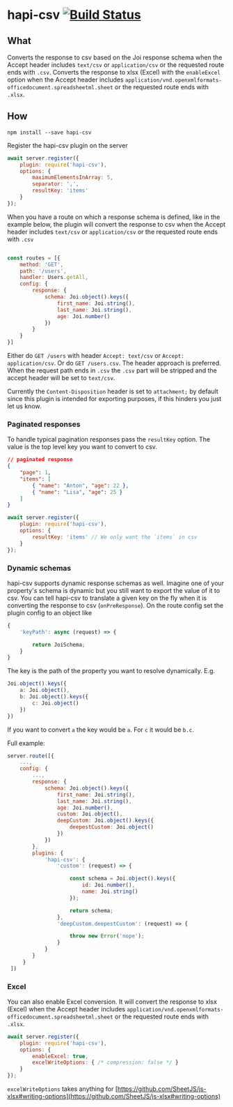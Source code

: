 # hapi-csv [![Build Status](https://travis-ci.org/Salesflare/hapi-csv.svg?branch=master)](https://travis-ci.org/Salesflare/hapi-csv)

## What

Converts the response to csv based on the Joi response schema when the Accept header includes `text/csv` or `application/csv` or the requested route ends with `.csv`.
Converts the response to xlsx (Excel) with the `enableExcel` option when the Accept header includes `application/vnd.openxmlformats-officedocument.spreadsheetml.sheet` or the requested route ends with `.xlsx`.

## How

`npm install --save hapi-csv`

Register the hapi-csv plugin on the server

```javascript
await server.register({
    plugin: require('hapi-csv'),
    options: {
        maximumElementsInArray: 5,
        separator: ',',
        resultKey: 'items'
    }
});
```

When you have a route on which a response schema is defined, like in the example below, the plugin will convert the response to csv when the Accept header includes `text/csv` or `application/csv` or the requested route ends with `.csv`

```javascript

const routes = [{
    method: 'GET',
    path: '/users',
    handler: Users.getAll,
    config: {
        response: {
            schema: Joi.object().keys({
                first_name: Joi.string(),
                last_name: Joi.string(),
                age: Joi.number()
            })
        }
    }
}]
```

Either do `GET /users` with header `Accept: text/csv` or `Accept: application/csv`.
Or do `GET /users.csv`.
The header approach is preferred.
When the request path ends in `.csv` the `.csv` part will be stripped and the accept header will be set to `text/csv`.

Currently the `Content-Disposition` header is set to `attachment;` by default since this plugin is intended for exporting purposes, if this hinders you just let us know.

### Paginated responses

To handle typical pagination responses pass the `resultKey` option. The value is the top level key you want to convert to csv.

```json
// paginated response
{
    "page": 1,
    "items": [
        { "name": "Anton", "age": 22 },
        { "name": "Lisa", "age": 25 }
    ]
}
```

```javascript
await server.register({
    plugin: require('hapi-csv'),
    options: {
        resultKey: 'items' // We only want the `items` in csv
    }
});
```

### Dynamic schemas

hapi-csv supports dynamic response schemas as well.
Imagine one of your property's schema is dynamic but you still want to export the value of it to csv.
You can tell hapi-csv to translate a given key on the fly when it is converting the response to csv (`onPreResponse`).
On the route config set the plugin config to an object like

```javascript
{
    'keyPath': async (request) => {

        return JoiSchema;
    }
}
```

The key is the path of the property you want to resolve dynamically.
E.g.

```javascript
Joi.object().keys({
    a: Joi.object(),
    b: Joi.object().keys({
        c: Joi.object()
    })
})
```

If you want to convert `a` the key would be `a`.
For `c` it would be `b.c`.

Full example:

```javascript
server.route([{
    ...,
    config: {
        ...,
        response: {
            schema: Joi.object().keys({
                first_name: Joi.string(),
                last_name: Joi.string(),
                age: Joi.number(),
                custom: Joi.object(),
                deepCustom: Joi.object().keys({
                    deepestCustom: Joi.object()
                })
            })
        },
        plugins: {
            'hapi-csv': {
                'custom': (request) => {

                    const schema = Joi.object().keys({
                        id: Joi.number(),
                        name: Joi.string()
                    });

                    return schema;
                },
                'deepCustom.deepestCustom': (request) => {

                    throw new Error('nope');
                }
            }
        }
     }
 ])
```

### Excel

You can also enable Excel conversion.
It will convert the response to xlsx (Excel) when the Accept header includes `application/vnd.openxmlformats-officedocument.spreadsheetml.sheet` or the requested route ends with `.xlsx`.

```javascript
await server.register({
    plugin: require('hapi-csv'),
    options: {
        enableExcel: true,
        excelWriteOptions: { /* compression: false */ }
    }
});
```

`excelWriteOptions` takes anything for [https://github.com/SheetJS/js-xlsx#writing-options](https://github.com/SheetJS/js-xlsx#writing-options)
